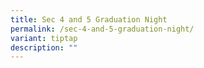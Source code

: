 ```yaml
---
title: Sec 4 and 5 Graduation Night
permalink: /sec-4-and-5-graduation-night/
variant: tiptap
description: ""
---
```

